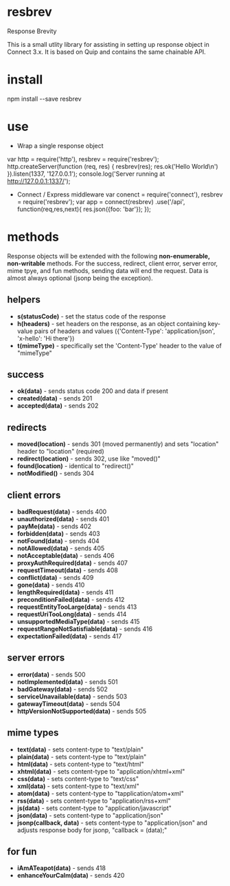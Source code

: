 # resbrev
Response Brevity

This is a small utlity library for assisting in setting up response object in Connect 3.x.  It is based on Quip and contains the same chainable API.

# install
npm install --save resbrev

# use
- Wrap a single response object

var http = require('http'),
resbrev = require('resbrev');
http.createServer(function (req, res) {
  resbrev(res);
  res.ok('Hello World\n')
  }).listen(1337, '127.0.0.1');
  console.log('Server running at http://127.0.0.1:1337/');

  - Connect / Express middleware
  var conenct = require('connect'),
  resbrev = require('resbrev');
  var app = connect(resbrev)
  .use('/api', function(req,res,next){
    res.json({foo: 'bar'});
    });

# methods
Response objects will be extended with the following **non-enumerable, non-writable** methods.  For the success, redirect, client error, server error, mime tpye, and fun methods, sending data will end the request.  Data is almost always optional (jsonp being the exception).

## helpers
- **s(statusCode)** - set the status code of the response
- **h(headers)** - set headers on the response, as an object containing key-value pairs of headers and values ({'Content-Type': 'application/json', 'x-hello': 'Hi there'})
- **t(mimeType)** - specifically set the 'Content-Type' header to the value of "mimeType"

## success
- **ok(data)** - sends status code 200 and data if present
- **created(data)** - sends 201
- **accepted(data)** - sends 202

## redirects
- **moved(location)** - sends 301 (moved permanently) and sets "location" header to "location" (required)
- **redirect(location)** - sends 302, use like "moved()"
- **found(location)** - identical to "redirect()"
- **notModified()** - sends 304

## client errors
- **badRequest(data)** - sends 400
- **unauthorized(data)** - sends 401
- **payMe(data)** - sends 402
- **forbidden(data)** - sends 403
- **notFound(data)** - sends 404
- **notAllowed(data)** - sends 405
- **notAcceptable(data)** - sends 406
- **proxyAuthRequired(data)** - sends 407
- **requestTimeout(data)** - sends 408
- **conflict(data)** - sends 409
- **gone(data)** - sends 410
- **lengthRequired(data)** - sends 411
- **preconditionFailed(data)** - sends 412
- **requestEntityTooLarge(data)** - sends 413
- **requestUriTooLong(data)** - sends 414
- **unsupportedMediaType(data)** - sends 415
- **requestRangeNotSatisfiable(data)** - sends 416
- **expectationFailed(data)** - sends 417

## server errors
- **error(data)** - sends 500
- **notImplemented(data)** - sends 501
- **badGateway(data)** - sends 502
- **serviceUnavailable(data)** - sends 503
- **gatewayTimeout(data)** - sends 504
- **httpVersionNotSupported(data)** - sends 505

## mime types
- **text(data)** - sets content-type to "text/plain"
- **plain(data)** - sets content-type to "text/plain"
- **html(data)** - sets content-type to "text/html"
- **xhtml(data)** - sets content-type to "application/xhtml+xml"
- **css(data)** - sets content-type to "text/css"
- **xml(data)** - sets content-type to "text/xml"
- **atom(data)** - sets content-type to "tapplication/atom+xml"
- **rss(data)** - sets content-type to "application/rss+xml"
- **js(data)** - sets content-type to "application/javascript"
- **json(data)** - sets content-type to "application/json"
- **jsonp(callback, data)** - sets content-type to "application/json" and adjusts response body for jsonp, "callback = (data);"

## for fun
- **iAmATeapot(data)** - sends 418
- **enhanceYourCalm(data)** - sends 420